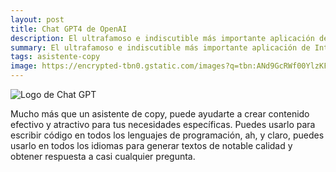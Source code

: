 ```yaml
---
layout: post
title: Chat GPT4 de OpenAI
description: El ultrafamoso e indiscutible más importante aplicación de Inteligencia Artificial.
summary: El ultrafamoso e indiscutible más importante aplicación de Inteligencia Artificial.
tags: asistente-copy
image: https://encrypted-tbn0.gstatic.com/images?q=tbn:ANd9GcRWf00YlzKFMPwzBiGJj9C6xUlYusVXX0aASS7p9cyjM7fxOdUOBvtjBB4vjDnY8pWPEbk&usqp=CAU
---
```


 <img src='https://encrypted-tbn0.gstatic.com/images?q=tbn:ANd9GcRWf00YlzKFMPwzBiGJj9C6xUlYusVXX0aASS7p9cyjM7fxOdUOBvtjBB4vjDnY8pWPEbk&usqp=CAU' class='logo-destacado' alt='Logo de Chat GPT'>

Mucho más que un asistente de copy, puede ayudarte a crear contenido efectivo y atractivo para tus necesidades específicas. Puedes usarlo para escribir código en todos los lenguajes de programación, ah, y claro, puedes usarlo en todos los idiomas para generar textos de notable calidad y obtener respuesta a casi cualquier pregunta.

 <a href='https://chat.openai.com/' class='external-link' target='_blank' rel='noopener noreferrer'>
